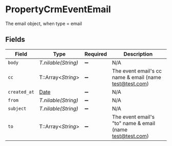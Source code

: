 # PropertyCrmEventEmail

The email object, when type = email


## Fields

| Field                                                                | Type                                                                 | Required                                                             | Description                                                          |
| -------------------------------------------------------------------- | -------------------------------------------------------------------- | -------------------------------------------------------------------- | -------------------------------------------------------------------- |
| `body`                                                               | *T.nilable(String)*                                                  | :heavy_minus_sign:                                                   | N/A                                                                  |
| `cc`                                                                 | T::Array<*String*>                                                   | :heavy_minus_sign:                                                   | The event email's cc name & email (name <test@test.com>)             |
| `created_at`                                                         | [Date](https://ruby-doc.org/stdlib-2.6.1/libdoc/date/rdoc/Date.html) | :heavy_minus_sign:                                                   | N/A                                                                  |
| `from`                                                               | *T.nilable(String)*                                                  | :heavy_minus_sign:                                                   | N/A                                                                  |
| `subject`                                                            | *T.nilable(String)*                                                  | :heavy_minus_sign:                                                   | N/A                                                                  |
| `to`                                                                 | T::Array<*String*>                                                   | :heavy_minus_sign:                                                   | The event email's "to" name & email (name <test@test.com>)           |
